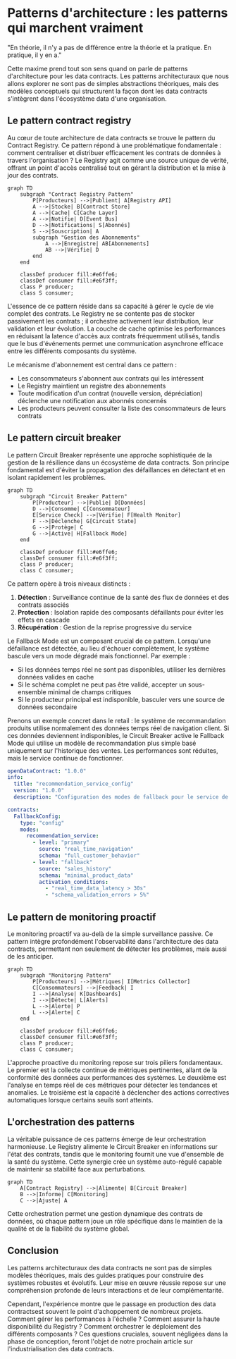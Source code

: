 # Patterns d'architecture : les patterns qui marchent vraiment

"En théorie, il n'y a pas de différence entre la théorie et la pratique. En pratique, il y en a." 

Cette maxime prend tout son sens quand on parle de patterns d'architecture pour les data contracts. Les patterns architecturaux que nous allons explorer ne sont pas de simples abstractions théoriques, mais des modèles conceptuels qui structurent la façon dont les data contracts s'intègrent dans l'écosystème data d'une organisation.

## Le pattern contract registry

Au cœur de toute architecture de data contracts se trouve le pattern du Contract Registry. Ce pattern répond à une problématique fondamentale : comment centraliser et distribuer efficacement les contrats de données à travers l'organisation ? Le Registry agit comme une source unique de vérité, offrant un point d'accès centralisé tout en gérant la distribution et la mise à jour des contrats.

```mermaid
graph TD
    subgraph "Contract Registry Pattern"
        P[Producteurs] -->|Publient| A[Registry API]
        A -->|Stocke| B[Contract Store]
        A -->|Cache| C[Cache Layer]
        A -->|Notifie| D[Event Bus]
        D -->|Notifications| S[Abonnés]
        S -->|Souscription| A
        subgraph "Gestion des Abonnements"
            A -->|Enregistre| AB[Abonnements]
            AB -->|Vérifie| D
        end
    end

    classDef producer fill:#e6ffe6;
    classDef consumer fill:#e6f3ff;
    class P producer;
    class S consumer;
```

L'essence de ce pattern réside dans sa capacité à gérer le cycle de vie complet des contrats. Le Registry ne se contente pas de stocker passivement les contrats ; il orchestre activement leur distribution, leur validation et leur évolution. La couche de cache optimise les performances en réduisant la latence d'accès aux contrats fréquemment utilisés, tandis que le bus d'événements permet une communication asynchrone efficace entre les différents composants du système.

Le mécanisme d'abonnement est central dans ce pattern :
- Les consommateurs s'abonnent aux contrats qui les intéressent
- Le Registry maintient un registre des abonnements
- Toute modification d'un contrat (nouvelle version, dépréciation) déclenche une notification aux abonnés concernés
- Les producteurs peuvent consulter la liste des consommateurs de leurs contrats

## Le pattern circuit breaker

Le pattern Circuit Breaker représente une approche sophistiquée de la gestion de la résilience dans un écosystème de data contracts. Son principe fondamental est d'éviter la propagation des défaillances en détectant et en isolant rapidement les problèmes.

```mermaid
graph TD
    subgraph "Circuit Breaker Pattern"
        P[Producteur] -->|Publie| D[Données]
        D -->|Consomme| C[Consommateur]
        E[Service Check] -->|Vérifie| F[Health Monitor]
        F -->|Déclenche| G[Circuit State]
        G -->|Protège| C
        G -->|Active| H[Fallback Mode]
    end

    classDef producer fill:#e6ffe6;
    classDef consumer fill:#e6f3ff;
    class P producer;
    class C consumer;
```

Ce pattern opère à trois niveaux distincts :

1. **Détection** : Surveillance continue de la santé des flux de données et des contrats associés
2. **Protection** : Isolation rapide des composants défaillants pour éviter les effets en cascade
3. **Récupération** : Gestion de la reprise progressive du service

Le Fallback Mode est un composant crucial de ce pattern. Lorsqu'une défaillance est détectée, au lieu d'échouer complètement, le système bascule vers un mode dégradé mais fonctionnel. Par exemple :

- Si les données temps réel ne sont pas disponibles, utiliser les dernières données valides en cache
- Si le schéma complet ne peut pas être validé, accepter un sous-ensemble minimal de champs critiques
- Si le producteur principal est indisponible, basculer vers une source de données secondaire

Prenons un exemple concret dans le retail : le système de recommandation produits utilise normalement des données temps réel de navigation client. Si ces données deviennent indisponibles, le Circuit Breaker active le Fallback Mode qui utilise un modèle de recommandation plus simple basé uniquement sur l'historique des ventes. Les performances sont réduites, mais le service continue de fonctionner.

```yaml
openDataContract: "1.0.0"
info:
  title: "recommendation_service_config"
  version: "1.0.0"
  description: "Configuration des modes de fallback pour le service de recommandation"

contracts:
  FallbackConfig:
    type: "config"
    modes:
      recommendation_service:
        - level: "primary"
          source: "real_time_navigation"
          schema: "full_customer_behavior"
        - level: "fallback"
          source: "sales_history"
          schema: "minimal_product_data"
          activation_conditions:
            - "real_time_data_latency > 30s"
            - "schema_validation_errors > 5%"
```

## Le pattern de monitoring proactif

Le monitoring proactif va au-delà de la simple surveillance passive. Ce pattern intègre profondément l'observabilité dans l'architecture des data contracts, permettant non seulement de détecter les problèmes, mais aussi de les anticiper.

```mermaid
graph TD
    subgraph "Monitoring Pattern"
        P[Producteurs] -->|Métriques| I[Metrics Collector]
        C[Consommateurs] -->|Feedback| I
        I -->|Analyse| K[Dashboards]
        I -->|Détecte| L[Alerts]
        L -->|Alerte| P
        L -->|Alerte| C
    end

    classDef producer fill:#e6ffe6;
    classDef consumer fill:#e6f3ff;
    class P producer;
    class C consumer;
```

L'approche proactive du monitoring repose sur trois piliers fondamentaux. Le premier est la collecte continue de métriques pertinentes, allant de la conformité des données aux performances des systèmes. Le deuxième est l'analyse en temps réel de ces métriques pour détecter les tendances et anomalies. Le troisième est la capacité à déclencher des actions correctives automatiques lorsque certains seuils sont atteints.

## L'orchestration des patterns

La véritable puissance de ces patterns émerge de leur orchestration harmonieuse. Le Registry alimente le Circuit Breaker en informations sur l'état des contrats, tandis que le monitoring fournit une vue d'ensemble de la santé du système. Cette synergie crée un système auto-régulé capable de maintenir sa stabilité face aux perturbations.

```mermaid
graph TD
    A[Contract Registry] -->|Alimente| B[Circuit Breaker]
    B -->|Informe| C[Monitoring]
    C -->|Ajuste| A
```

Cette orchestration permet une gestion dynamique des contrats de données, où chaque pattern joue un rôle spécifique dans le maintien de la qualité et de la fiabilité du système global.

## Conclusion

Les patterns architecturaux des data contracts ne sont pas de simples modèles théoriques, mais des guides pratiques pour construire des systèmes robustes et évolutifs. Leur mise en œuvre réussie repose sur une compréhension profonde de leurs interactions et de leur complémentarité.

Cependant, l'expérience montre que le passage en production des data contractsest souvent le point d'achoppement de nombreux projets. Comment gérer les performances à l'échelle ? Comment assurer la haute disponibilité du Registry ? Comment orchestrer le déploiement des différents composants ? Ces questions cruciales, souvent négligées dans la phase de conception, feront l'objet de notre prochain article sur l'industrialisation des data contracts.